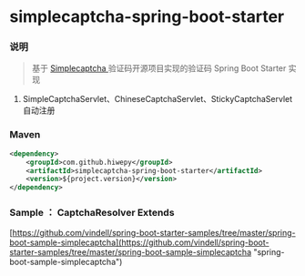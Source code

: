 # simplecaptcha-spring-boot-starter


### 说明

 > 基于 [Simplecaptcha ](http://simplecaptcha.sourceforge.net/) 验证码开源项目实现的验证码 Spring Boot Starter 实现



1. SimpleCaptchaServlet、ChineseCaptchaServlet、StickyCaptchaServlet 自动注册


### Maven

``` xml
<dependency>
	<groupId>com.github.hiwepy</groupId>
	<artifactId>simplecaptcha-spring-boot-starter</artifactId>
	<version>${project.version}</version>
</dependency>
```

### Sample ：  CaptchaResolver Extends

[https://github.com/vindell/spring-boot-starter-samples/tree/master/spring-boot-sample-simplecaptcha](https://github.com/vindell/spring-boot-starter-samples/tree/master/spring-boot-sample-simplecaptcha "spring-boot-sample-simplecaptcha")
